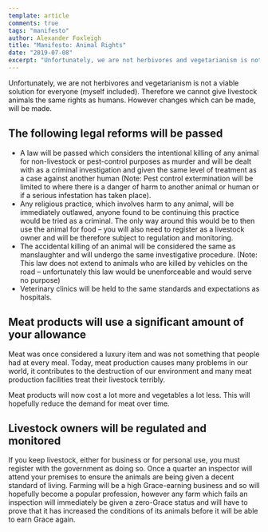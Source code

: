 ```yaml
---
template: article 
comments: true 
tags: "manifesto"
author: Alexander Foxleigh
title: "Manifesto: Animal Rights"
date: "2019-07-08"
excerpt: "Unfortunately, we are not herbivores and vegetarianism is not a viable solution for everyone (myself included). Therefore we cannot give livestock animals the same rights as humans. However changes which can be made, will be made."
---
```


Unfortunately, we are not herbivores and vegetarianism is not a viable solution for everyone (myself included). Therefore we cannot give livestock animals the same rights as humans. However changes which can be made, will be made.

## The following legal reforms will be passed

- A law will be passed which considers the intentional killing of any animal for non-livestock or pest-control purposes as murder and will be dealt with as a criminal investigation and given the same level of treatment as a case against another human (Note: Pest control extermination will be limited to where there is a danger of harm to another animal or human or if a serious infestation has taken place).
- Any religious practice, which involves harm to any animal, will be immediately outlawed, anyone found to be continuing this practice would be tried as a criminal. The only way around this would be to then use the animal for food – you will also need to register as a livestock owner and will be therefore subject to regulation and monitoring.
- The accidental killing of an animal will be considered the same as manslaughter and will undergo the same investigative procedure. (Note: This law does not extend to animals who are killed by vehicles on the road – unfortunately this law would be unenforceable and would serve no purpose)
- Veterinary clinics will be held to the same standards and expectations as hospitals.

## Meat products will use a significant amount of your allowance

Meat was once considered a luxury item and was not something that people had at every meal. Today, meat production causes many problems in our world, it contributes to the destruction of our environment and many meat production facilities treat their livestock terribly.

Meat products will now cost a lot more and vegetables a lot less. This will hopefully reduce the demand for meat over time.

## Livestock owners will be regulated and monitored

If you keep livestock, either for business or for personal use, you must register with the government as doing so. Once a quarter an inspector will attend your premises to ensure the animals are being given a decent standard of living. Farming will be a high Grace-earning business and so will hopefully become a popular profession, however any farm which fails an inspection will immediately be given a zero-Grace status and will have to prove that it has increased the conditions of its animals before it will be able to earn Grace again.